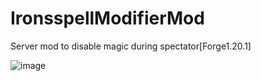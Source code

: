 # IronsspellModifierMod

Server mod to disable magic during spectator[Forge1.20.1]

![image](https://github.com/user-attachments/assets/5bd61599-306a-4a73-be17-457534e3874f)
